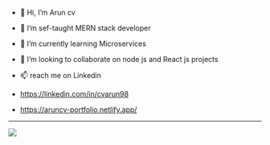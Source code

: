 - 👋 Hi, I’m Arun cv
- 👀 I’m sef-taught MERN stack developer
- 🌱 I’m currently learning Microservices 
- 💞️ I’m looking to collaborate on node js and React js projects 
- 📫 reach me on Linkedin 

- https://linkedin.com/in/cvarun98
- https://aruncv-portfolio.netlify.app/

---------------------------------------------------------------------------------------------------------

![](https://github-readme-streak-stats.herokuapp.com/?user=cv-arun&theme=dark&hide_border=false)<br/>

<!---
cv-arun/cv-arun is a ✨ special ✨ repository because its `README.md` (this file) appears on your GitHub profile.
You can click the Preview link to take a look at your changes.
--->

